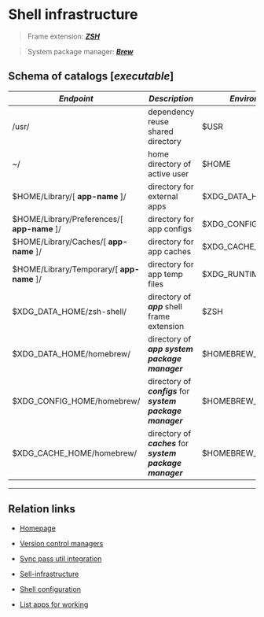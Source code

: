 # Shell infrastructure

> Frame extension: [___ZSH___](https://github.com/ohmyzsh/ohmyzsh/wiki/Installing-ZSH)

> System package manager: [___Brew___](https://github.com/ohmyzsh/ohmyzsh)

## Schema of catalogs [_executable_]

| ***Endpoint***                              	| ***Description***                                           	| ***Environment***    	| ext 	|
|---------------------------------------------	|-------------------------------------------------------------	|----------------------	|-----	|
| /usr/                                       	| dependency reuse shared directory                           	|         $USR         	|  ✳️  	|
| ~/                                          	| home directory of active user                               	|         $HOME        	|  🅿️  	|
| $HOME/Library/[ __app-name__ ]/             	| directory for external apps                                 	|    $XDG_DATA_HOME    	|  ✳️  	|
| $HOME/Library/Preferences/[ __app-name__ ]/ 	| directory for app configs                                   	|   $XDG_CONFIG_HOME   	|  ✳️  	|
| $HOME/Library/Caches/[ __app-name__ ]/      	| directory for app caches                                    	|    $XDG_CACHE_HOME   	|  ✳️  	|
| $HOME/Library/Temporary/[ __app-name__ ]/   	| directory for app temp files                                	|   $XDG_RUNTIME_DIR   	|  ✳️  	|
| $XDG_DATA_HOME/zsh-shell/                   	| directory of ___app___ shell frame extension                	|         $ZSH         	|  ✳️  	|
| $XDG_DATA_HOME/homebrew/                    	| directory of ___app___ ___system package manager___         	| $HOMEBREW_REPOSITORY 	|  ✳️  	|
| $XDG_CONFIG_HOME/homebrew/                  	| directory of ___configs___ for ___system package manager___ 	|   $HOMEBREW_PREFIX   	|  ✳️  	|
| $XDG_CACHE_HOME/homebrew/                   	| directory of ___caches___ for ___system package manager___  	|    $HOMEBREW_CACHE   	|  ✳️  	|

---

## Relation links

* [Homepage](../README.md)

* [Version control managers](version-control-managers-manual.md)

* [Sync pass util integration](sync-pass-util-integration.md)

* [Sell-infrastructure](shell-infrastructure-munual.md)

* [Shell configuration](shell-configuration-manual.md)

* [List apps for working](list-apps-working.md)